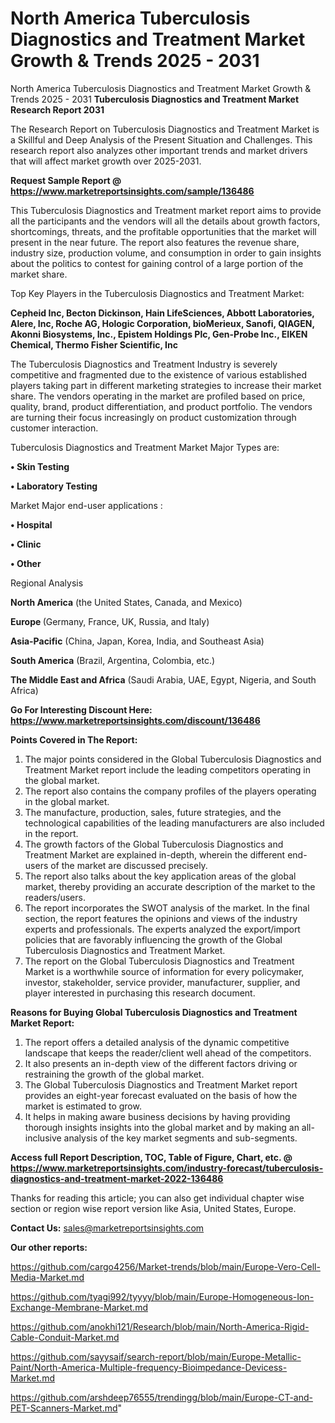 # North America Tuberculosis Diagnostics and Treatment Market Growth & Trends 2025 - 2031
North America Tuberculosis Diagnostics and Treatment Market Growth & Trends 2025 - 2031
<strong>Tuberculosis Diagnostics and Treatment Market Research Report 2031</strong>

The Research Report on Tuberculosis Diagnostics and Treatment Market is a Skillful and Deep Analysis of the Present Situation and Challenges. This research report also analyzes other important trends and market drivers that will affect market growth over 2025-2031.

<strong>Request Sample Report @ <a href=https://www.marketreportsinsights.com/sample/136486>https://www.marketreportsinsights.com/sample/136486</a></strong>

This Tuberculosis Diagnostics and Treatment market report aims to provide all the participants and the vendors will all the details about growth factors, shortcomings, threats, and the profitable opportunities that the market will present in the near future. The report also features the revenue share, industry size, production volume, and consumption in order to gain insights about the politics to contest for gaining control of a large portion of the market share.

Top Key Players in the Tuberculosis Diagnostics and Treatment Market:

<strong>Cepheid Inc, Becton Dickinson, Hain LifeSciences, Abbott Laboratories, Alere, Inc, Roche AG, Hologic Corporation, bioMerieux, Sanofi, QIAGEN, Akonni Biosystems, Inc., Epistem Holdings Plc, Gen-Probe Inc., EIKEN Chemical, Thermo Fisher Scientific, Inc</strong>

The Tuberculosis Diagnostics and Treatment Industry is severely competitive and fragmented due to the existence of various established players taking part in different marketing strategies to increase their market share. The vendors operating in the market are profiled based on price, quality, brand, product differentiation, and product portfolio. The vendors are turning their focus increasingly on product customization through customer interaction.

Tuberculosis Diagnostics and Treatment Market Major Types are:

<strong>• Skin Testing

• Laboratory Testing</strong>

Market Major end-user applications :

<strong>• Hospital

• Clinic

• Other</strong>

Regional Analysis

</u><strong><b>North America</b></strong> (the United States, Canada, and Mexico)

<strong><b>Europe </b></strong>(Germany, France, UK, Russia, and Italy)

<strong><b>Asia-Pacific</b></strong> (China, Japan, Korea, India, and Southeast Asia)

<strong><b>South America</b></strong> (Brazil, Argentina, Colombia, etc.)

<strong><b>The Middle East and Africa</b></strong> (Saudi Arabia, UAE, Egypt, Nigeria, and South Africa)

<strong>Go For Interesting Discount Here: <a href=https://www.marketreportsinsights.com/discount/136486>https://www.marketreportsinsights.com/discount/136486</a></strong>

<strong>Points Covered in The Report:</strong>
<ol>
  <li>The major points considered in the Global Tuberculosis Diagnostics and Treatment Market report include the leading competitors operating in the global market.</li>
  <li>The report also contains the company profiles of the players operating in the global market.</li>
  <li>The manufacture, production, sales, future strategies, and the technological capabilities of the leading manufacturers are also included in the report.</li>
  <li>The growth factors of the Global Tuberculosis Diagnostics and Treatment Market are explained in-depth, wherein the different end-users of the market are discussed precisely.</li>
  <li>The report also talks about the key application areas of the global market, thereby providing an accurate description of the market to the readers/users.</li>
  <li>The report incorporates the SWOT analysis of the market. In the final section, the report features the opinions and views of the industry experts and professionals. The experts analyzed the export/import policies that are favorably influencing the growth of the Global Tuberculosis Diagnostics and Treatment Market.</li>
  <li>The report on the Global Tuberculosis Diagnostics and Treatment Market is a worthwhile source of information for every policymaker, investor, stakeholder, service provider, manufacturer, supplier, and player interested in purchasing this research document.</li>
</ol>
<strong>Reasons for Buying Global Tuberculosis Diagnostics and Treatment Market Report:</strong>

<ol>
  <li>The report offers a detailed analysis of the dynamic competitive landscape that keeps the reader/client well ahead of the competitors.</li>
  <li>It also presents an in-depth view of the different factors driving or restraining the growth of the global market.</li>
  <li>The Global Tuberculosis Diagnostics and Treatment Market report provides an eight-year forecast evaluated on the basis of how the market is estimated to grow.</li>
  <li>It helps in making aware business decisions by having providing thorough insights insights into the global market and by making an all-inclusive analysis of the key market segments and sub-segments.</li>
</ol>
<strong>Access full Report Description, TOC, Table of Figure, Chart, etc. @ <a href=https://www.marketreportsinsights.com/industry-forecast/tuberculosis-diagnostics-and-treatment-market-2022-136486>https://www.marketreportsinsights.com/industry-forecast/tuberculosis-diagnostics-and-treatment-market-2022-136486</a></strong>


Thanks for reading this article; you can also get individual chapter wise section or region wise report version like Asia, United States, Europe.

<strong>Contact Us:</strong>
sales@marketreportsinsights.com

<strong>Our other reports:</strong>

<a href=https://github.com/cargo4256/Market-trends/blob/main/Europe-Vero-Cell-Media-Market.md>https://github.com/cargo4256/Market-trends/blob/main/Europe-Vero-Cell-Media-Market.md</a>

<a href=https://github.com/tyagi992/tyyyy/blob/main/Europe-Homogeneous-Ion-Exchange-Membrane-Market.md>https://github.com/tyagi992/tyyyy/blob/main/Europe-Homogeneous-Ion-Exchange-Membrane-Market.md</a>

<a href=https://github.com/anokhi121/Research/blob/main/North-America-Rigid-Cable-Conduit-Market.md>https://github.com/anokhi121/Research/blob/main/North-America-Rigid-Cable-Conduit-Market.md</a>

<a href=https://github.com/sayysaif/search-report/blob/main/Europe-Metallic-Paint/North-America-Multiple-frequency-Bioimpedance-Devicess-Market.md>https://github.com/sayysaif/search-report/blob/main/Europe-Metallic-Paint/North-America-Multiple-frequency-Bioimpedance-Devicess-Market.md</a>

<a href=https://github.com/arshdeep76555/trendingg/blob/main/Europe-CT-and-PET-Scanners-Market.md>https://github.com/arshdeep76555/trendingg/blob/main/Europe-CT-and-PET-Scanners-Market.md</a>"
